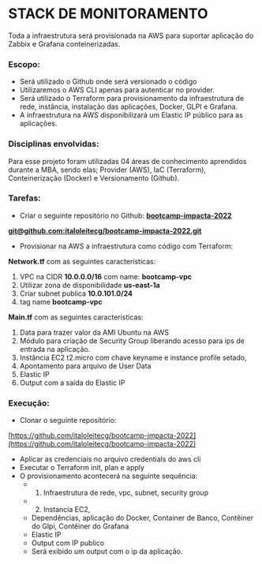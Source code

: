 # STACK DE MONITORAMENTO

Toda a infraestrutura será provisionada na AWS para suportar aplicação do Zabbix e Grafana conteinerizadas.

### **Escopo**:

- Será utilizado o Github onde será versionado o código
- Utilizaremos o AWS CLI apenas para autenticar no provider.
- Será utilizado o Terraform para provisionamento da infraestrutura de rede, instância, instalação das aplicações, Docker, GLPI e Grafana.
- A infraestrutura na AWS disponibilizará um Elastic IP público para as aplicações.

### **Disciplinas envolvidas:**

Para esse projeto foram utilizadas 04 áreas de conhecimento aprendidos durante a MBA, sendo elas; Provider (AWS), IaC (Terraform), Conteinerização (Docker) e Versionamento (Github).

### **Tarefas:**

- Criar o seguinte repositório no Github: **[bootcamp-impacta-2022](https://github.com/italoleitecg/bootcamp-impacta-2022)**

**[git@github.com:italoleitecg/bootcamp-impacta-2022.git](https://github.com/italoleitecg/bootcamp-impacta-2022)**

- Provisionar na AWS a infraestrutura como código com Terraform:

**Network.tf** com as seguintes características:

1. VPC na CIDR **10.0.0.0/16** com name: **bootcamp-vpc**
2. Utilizar zona de disponibilidade **us-east-1a**
3. Criar subnet publica **10.0.101.0/24**
4. tag name **bootcamp-vpc**

**Main.tf** com as seguintes características:

1. Data para trazer valor da AMI Ubuntu na AWS
2. Módulo para criação de Security Group liberando acesso para ips de entrada na aplicação.
3. Instância EC2 t2.micro com chave keyname e instance profile setado,
4. Apontamento para arquivo de User Data
5. Elastic IP
6. Output com a saída do Elastic IP

### **Execução:**

- Clonar o seguinte repositório:

[https://github.com/italoleitecg/bootcamp-impacta-2022](https://github.com/italoleitecg/bootcamp-impacta-2022)

- Aplicar as credenciais no arquivo credentials do aws cli
- Executar o Terraform init, plan e apply
- O provisionamento acontecerá na seguinte sequência:
    - 1. Infraestrutura de rede, vpc, subnet, security group
    - 2. Instancia EC2,
    - Dependências, aplicação do Docker, Container de Banco, Contêiner do Glpi, Contêiner do Grafana
    - Elastic IP
    - Output com IP publico
    - Será exibido um output com o ip da aplicação.
